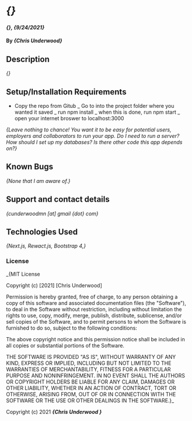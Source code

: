# _{}_

#### _{}, {9/24/2021}_

#### By _**{Chris Underwood}**_

## Description

_{}_

## Setup/Installation Requirements

- Copy the repo from Gitub
  _ Go to into the project folder where you wanted it saved
  _ run npm install
  _ when this is done, run npm start
  _ open your internet broswer to localhost:3000

_{Leave nothing to chance! You want it to be easy for potential users, employers and collaborators to run your app. Do I need to run a server? How should I set up my databases? Is there other code this app depends on?}_

## Known Bugs

_{None that I am aware of.}_

## Support and contact details

_{cunderwoodmn [at] gmail {dot} com}_

## Technologies Used

_{Next.js, Rewact.js, Bootstrap 4,}_

### License

_{MIT License

Copyright (c) [2021] [Chris Underwood]

Permission is hereby granted, free of charge, to any person obtaining a copy of this software and associated documentation files (the "Software"), to deal in the Software without restriction, including without limitation the rights to use, copy, modify, merge, publish, distribute, sublicense, and/or sell copies of the Software, and to permit persons to whom the Software is furnished to do so, subject to the following conditions:

The above copyright notice and this permission notice shall be included in all copies or substantial portions of the Software.

THE SOFTWARE IS PROVIDED "AS IS", WITHOUT WARRANTY OF ANY KIND, EXPRESS OR IMPLIED, INCLUDING BUT NOT LIMITED TO THE WARRANTIES OF MERCHANTABILITY, FITNESS FOR A PARTICULAR PURPOSE AND NONINFRINGEMENT. IN NO EVENT SHALL THE AUTHORS OR COPYRIGHT HOLDERS BE LIABLE FOR ANY CLAIM, DAMAGES OR OTHER LIABILITY, WHETHER IN AN ACTION OF CONTRACT, TORT OR OTHERWISE, ARISING FROM, OUT OF OR IN CONNECTION WITH THE SOFTWARE OR THE USE OR OTHER DEALINGS IN THE SOFTWARE.}_

Copyright (c) 2021 **_{Chris Underwood }_**